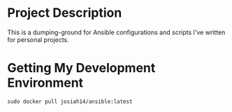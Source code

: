 # Project Description

This is a dumping-ground for Ansible configurations and scripts I've written for personal projects.

# Getting My Development Environment

`sudo docker pull josiah14/ansible:latest`
